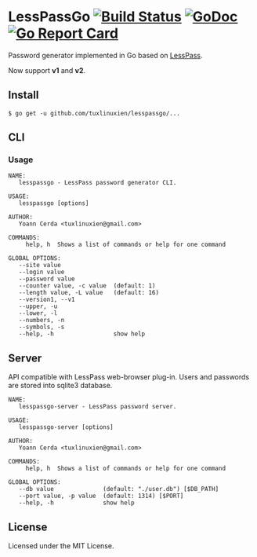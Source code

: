 LessPassGo [![Build Status](https://travis-ci.org/tuxlinuxien/lesspassgo.svg?branch=master)](https://travis-ci.org/tuxlinuxien/lesspassgo) [![GoDoc](https://godoc.org/github.com/tuxlinuxien/lesspassgo?status.svg)](https://godoc.org/github.com/tuxlinuxien/lesspassgo) [![Go Report Card](https://goreportcard.com/badge/tuxlinuxien/lesspassgo)](https://goreportcard.com/report/github.com/tuxlinuxien/lesspassgo)
==========

Password generator implemented in Go based on [LessPass](//github.com/lesspass/cli).

Now support **v1** and **v2**.

## Install

```
$ go get -u github.com/tuxlinuxien/lesspassgo/...
```

## CLI

### Usage

```
NAME:
   lesspassgo - LessPass password generator CLI.

USAGE:
   lesspassgo [options]

AUTHOR:
   Yoann Cerda <tuxlinuxien@gmail.com>

COMMANDS:
     help, h  Shows a list of commands or help for one command

GLOBAL OPTIONS:
   --site value               
   --login value              
   --password value           
   --counter value, -c value  (default: 1)
   --length value, -L value   (default: 16)
   --version1, --v1           
   --upper, -u                
   --lower, -l                
   --numbers, -n              
   --symbols, -s              
   --help, -h                 show help
```

## Server

API compatible with LessPass web-browser plug-in.
Users and passwords are stored into sqlite3 database.

```
NAME:
   lesspassgo-server - LessPass password server.

USAGE:
   lesspassgo-server [options]

AUTHOR:
   Yoann Cerda <tuxlinuxien@gmail.com>

COMMANDS:
     help, h  Shows a list of commands or help for one command

GLOBAL OPTIONS:
   --db value              (default: "./user.db") [$DB_PATH]
   --port value, -p value  (default: 1314) [$PORT]
   --help, -h              show help
```

## License

Licensed under the MIT License.

